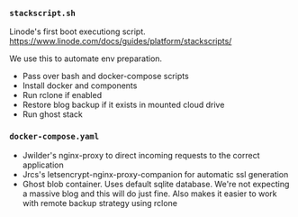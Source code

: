 ### `stackscript.sh`

Linode's first boot executiong script. https://www.linode.com/docs/guides/platform/stackscripts/

We use this to automate env preparation.
- Pass over bash and docker-compose scripts
- Install docker and components
- Run rclone if enabled
- Restore blog backup if it exists in mounted cloud drive
- Run ghost stack

### `docker-compose.yaml`

- Jwilder's nginx-proxy to direct incoming requests to the correct application
- Jrcs's letsencrypt-nginx-proxy-companion for automatic ssl generation
- Ghost blob container. Uses default sqlite database. We're not expecting a massive blog and this will do just fine. Also makes it easier to work with remote backup strategy using rclone